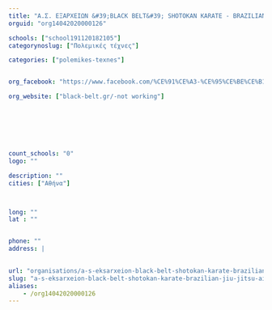 ```yaml
---
title: "Α.Σ. ΕΞΑΡΧΕΙΩΝ &#39;BLACK BELT&#39; SHOTOKAN KARATE - BRAZILIAN JIU JITSU - AIKIDO"
orguid: "org14042020000126"

schools: ["school191120182105"]
categorynoslug: ["Πολεμικές τέχνες"]

categories: ["polemikes-texnes"]


org_facebook: "https://www.facebook.com/%CE%91%CE%A3-%CE%95%CE%BE%CE%B1%CF%81%CF%87%CE%B5%CE%AF%CF%89%CE%BD-Black-Belt-Shotokan-Karate-1421391798079886/"

org_website: ["black-belt.gr/-not working"]







count_schools: "0"
logo: ""

description: ""
cities: ["Αθήνα"]



long: ""
lat : ""


phone: ""
address: |
    

url: "organisations/a-s-eksarxeion-black-belt-shotokan-karate-brazilian-jiu-jitsu-aikido/athina/polemikes-texnes"
slug: "a-s-eksarxeion-black-belt-shotokan-karate-brazilian-jiu-jitsu-aikido"
aliases:
    - /org14042020000126
---
```



